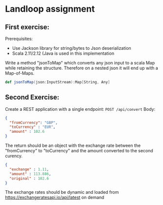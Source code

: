 # Landloop assignment

## First exercise:
Prerequisites:
* Use Jackson library for string/bytes to Json deserialization
* Scala 2.11/2.12 (Java is used in this implementation

Write a method "jsonToMap" which converts any json input to a scala Map while retaining the structure.
Therefore on a nested json it will end up with a Map-of-Maps.
```scala
def jsonToMap(json:InputStream):Map[String, Any]
```

## Second Exercise:
Create a REST application with a single endpoint: `POST /api/convert` Body:
```json
{
  "fromCurrency": "GBP",
  "toCurrency" : "EUR",
  "amount" : 102.6
}
```

The return should be an object with the exchange rate between the "fromCurrency" to "toCurrency" and the amount converted to the second curency.

```json
{
  "exchange" : 1.11,
  "amount" : 113.886,
  "original" : 102.6
}
```

The exchange rates should be dynamic and loaded from https://exchangeratesapi.io/api/latest on demand
